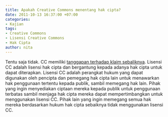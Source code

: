 ```yaml
---
title: Apakah Creative Commons menentang hak cipta?
date: 2011-10-13 16:37:00 +07:00
categories:
- Kajian
tags:
- Creative Commons
- Lisensi Creative Commons
- Hak Cipta
author: nita
---
```


Tentu saja tidak. CC memiliki [tanggapan terhadap klaim sebaliknya](http://creativecommons.org/weblog/entry/22643). Lisensi CC adalah lisensi hak cipta dan bergantung kepada adanya hak cipta untuk dapat diterapkan. Lisensi CC adalah perangkat hukum yang dapat digunakan oleh pencipta dan pemegang hak cipta lain untuk menawarkan hak penggunaan tertentu kepada publik, sambil memegang hak lain. Pihak yang ingin menyediakan ciptaan mereka kepada publik untuk penggunaan terbatas sambil menjaga hak cipta mereka dapat mempertimbangkan untuk menggunakan lisensi CC. Pihak lain yang ingin memegang semua hak mereka berdasarkan hukum hak cipta sebaiknya tidak menggunakan lisensi CC.